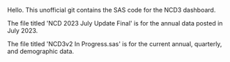Hello. This unofficial git contains the SAS code for the NCD3 dashboard.

The file titled 'NCD 2023 July Update Final' is for the annual data posted in July 2023.

The file titled 'NCD3v2 In Progress.sas' is for the current annual, quarterly, and demographic data.